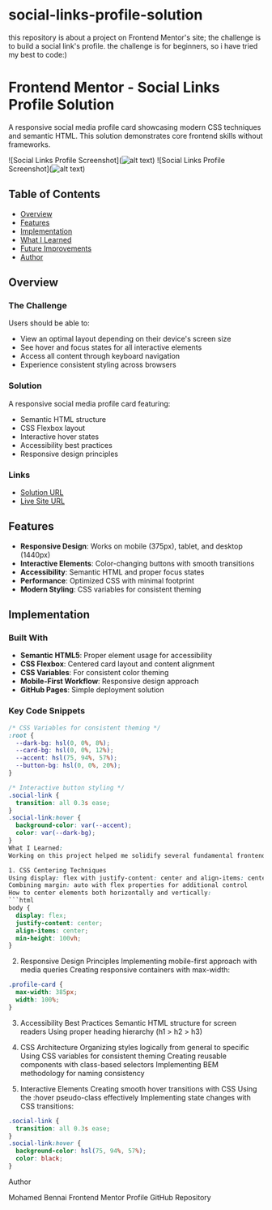# social-links-profile-solution
this repository is about a project on Frontend Mentor's site; the challenge is to build a social link's profile. the challenge is for beginners, so i have tried my best to code:)
# Frontend Mentor - Social Links Profile Solution

A responsive social media profile card showcasing modern CSS techniques and semantic HTML. This solution demonstrates core frontend skills without frameworks.

![Social Links Profile Screenshot](![alt text](2025-08-03_12-22-16.png))
![Social Links Profile Screenshot](![alt text](2025-08-03_12-21-26.png))

## Table of Contents
- [Overview](#overview)
- [Features](#features)
- [Implementation](#implementation)
- [What I Learned](#what-i-learned)
- [Future Improvements](#future-improvements)
- [Author](#author)

## Overview
### The Challenge
Users should be able to:
- View an optimal layout depending on their device's screen size
- See hover and focus states for all interactive elements
- Access all content through keyboard navigation
- Experience consistent styling across browsers

### Solution
A responsive social media profile card featuring:
- Semantic HTML structure
- CSS Flexbox layout
- Interactive hover states
- Accessibility best practices
- Responsive design principles

### Links
- [Solution URL](https://github.com/lounis888/social-links-profile-solution)
- [Live Site URL](https://lounis888.github.io/social-links-profile-solution/)

## Features
- **Responsive Design**: Works on mobile (375px), tablet, and desktop (1440px)
- **Interactive Elements**: Color-changing buttons with smooth transitions
- **Accessibility**: Semantic HTML and proper focus states
- **Performance**: Optimized CSS with minimal footprint
- **Modern Styling**: CSS variables for consistent theming

## Implementation
### Built With
- **Semantic HTML5**: Proper element usage for accessibility
- **CSS Flexbox**: Centered card layout and content alignment
- **CSS Variables**: For consistent color theming
- **Mobile-First Workflow**: Responsive design approach
- **GitHub Pages**: Simple deployment solution

### Key Code Snippets
```css
/* CSS Variables for consistent theming */
:root {
  --dark-bg: hsl(0, 0%, 8%);
  --card-bg: hsl(0, 0%, 12%);
  --accent: hsl(75, 94%, 57%);
  --button-bg: hsl(0, 0%, 20%);
}

/* Interactive button styling */
.social-link {
  transition: all 0.3s ease;
}
.social-link:hover {
  background-color: var(--accent);
  color: var(--dark-bg);
}
What I Learned:
Working on this project helped me solidify several fundamental frontend development concepts:

1. CSS Centering Techniques
Using display: flex with justify-content: center and align-items: center for perfect centering
Combining margin: auto with flex properties for additional control
How to center elements both horizontally and vertically:
```html
body {
  display: flex;
  justify-content: center;
  align-items: center;
  min-height: 100vh;
}
```
2. Responsive Design Principles
Implementing mobile-first approach with media queries
Creating responsive containers with max-width:
```css
.profile-card {
  max-width: 385px;
  width: 100%;
}
```
3. Accessibility Best Practices
Semantic HTML structure for screen readers
Using proper heading hierarchy (h1 > h2 > h3)

4. CSS Architecture
Organizing styles logically from general to specific
Using CSS variables for consistent theming
Creating reusable components with class-based selectors
Implementing BEM methodology for naming consistency

5. Interactive Elements
Creating smooth hover transitions with CSS
Using the :hover pseudo-class effectively
Implementing state changes with CSS transitions:
```css
.social-link {
  transition: all 0.3s ease;
}
.social-link:hover {
  background-color: hsl(75, 94%, 57%);
  color: black;
}
```
Author

Mohamed Bennai
Frontend Mentor Profile
GitHub Repository
